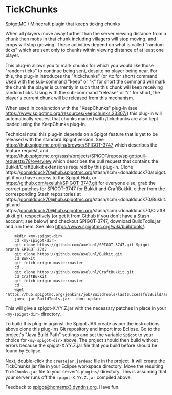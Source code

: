 # TickChunks
SpigotMC / Minecraft plugin that keeps ticking chunks

When all players move away further than the server viewing distance from a chunk then mobs in that chunk
including villagers will stop moving, and crops will stop growing. These activities depend on what is called
"random ticks" which are sent only to chunks within viewing distance of at least one player.

This plug-in allows you to mark chunks for which you would like those "random ticks" to continue being sent,
despite no player being near. For this, the plug-in introduces the "/tickchunks" (or /tc for short)
command. Used with the sub-command "keep" or "k" for short the command will mark the chunk the player
is currently in such that this chunk will keep receiving random ticks. Using with the sub-command "release"
or "r" for short, the player's current chunk will be released from this mechanism.

When used in conjunction with the "KeepChunks" plug-in (see https://www.spigotmc.org/resources/keepchunks.23307/)
this plug-in will automatically request that chunks marked with /tickchunks are also kept loaded using
the KeepChunks plug-in.

Technical note: this plug-in depends on a Spigot feature that is yet to be released with the standard Spigot
version. See https://hub.spigotmc.org/jira/browse/SPIGOT-3747 which describes the feature request, and
https://hub.spigotmc.org/stash/projects/SPIGOT/repos/spigot/pull-requests/78/overview which describes
the pull request that contains the Bukkit/CraftBukkit extensions required by this plug-in. Clone
https://donaldduck70@hub.spigotmc.org/stash/scm/~donaldduck70/spigot.git if you have access to the Spigot Hub,
or https://github.com/axeluhl/SPIGOT-3747.git for everyone else; grab the correct patches for SPIGOT-3747 for Bukkit and CraftBukkit, either from the corresponding Stash repositories at https://donaldduck70@hub.spigotmc.org/stash/scm/~donaldduck70/Bukkit.git and https://donaldduck70@hub.spigotmc.org/stash/scm/~donaldduck70/CraftBukkit.git, respectively (or get it from Github if you don't have a Stash account; see below) and checkout SPIGOT-3747,
download BuildTools.jar and run them. See also https://www.spigotmc.org/wiki/buildtools/.

```
    mkdir <my-spigot-dir>
    cd <my-spigot-dir>
    git clone https://github.com/axeluhl/SPIGOT-3747.git Spigot --branch SPIGOT-3747
    git clone https://github.com/axeluhl/Bukkit.git
    cd Bukkit
    git fetch origin master:master
    cd ..
    git clone https://github.com/axeluhl/CraftBukkit.git
    cd CraftBukkit
    git fetch origin master:master
    cd ..
    wget "https://hub.spigotmc.org/jenkins/job/BuildTools/lastSuccessfulBuild/artifact/target/BuildTools.jar"
    java -jar BuildTools.jar --dont-update
```

This will give a spigot-X.YY.Z.jar with the necessary patches in place in your ``<my-spigot-dir>`` directory.

To build this plug-in against the Spigot JAR create as per the instructions above clone this plug-ins Git
repository and import into Eclipse. Go to the project's "Java Build Path" settings and set the variable
``Spigot`` to your choice for ``<my-spigot-dir>`` above. The project should then build without errors because
the spigot-X.YY.Z.jar file that you build before should be found by Eclipse.

Next, double-click the ``createjar.jardesc`` file in the project. It will create the TickChunks.jar file in your
Eclipse workspace directory. Move the resulting ``TickChunks.jar`` file to your server's ``plugins/`` directory.
This is assuming that your server runs off the ``spigot-X.YY.Z.jar`` compiled above.

Feedback to spigot@homemp3.dyndns.org. Have fun.
